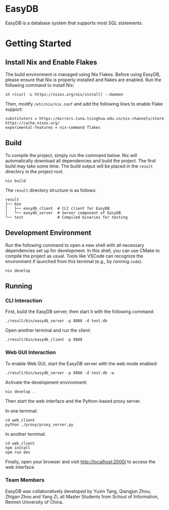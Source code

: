 # EasyDB

EasyDB is a database system that supports most SQL statements.

# Getting Started

## Install Nix and Enable Flakes

The build environment is managed using Nix Flakes. Before using EasyDB, please ensure that Nix is properly installed and flakes are enabled. Run the following command to install Nix:

```shell
sh <(curl -L https://nixos.org/nix/install) --daemon
```

Then, modify `/etc/nix/nix.conf` and add the following lines to enable Flake support:

```
substituters = https://mirrors.tuna.tsinghua.edu.cn/nix-channels/store https://cache.nixos.org/
experimental-features = nix-command flakes
```

## Build

To compile the project, simply run the command below. Nix will automatically download all dependencies and build the project. The first build may take some time. The build output will be placed in the `result` directory in the project root.

```shell
nix build
```

The `result` directory structure is as follows:

```
result
├── bin
│   ├── easydb_client  # CLI client for EasyDB
│   └── easydb_server  # Server component of EasyDB
└── test               # Compiled binaries for testing
```

## Development Environment

Run the following command to open a new shell with all necessary dependencies set up for development. In this shell, you can use CMake to compile the project as usual. Tools like VSCode can recognize the environment if launched from this terminal (e.g., by running `code`).

```shell
nix develop
```

## Running

### CLI Interaction

First, build the EasyDB server, then start it with the following command:

```shell
./result/bin/easydb_server -p 8888 -d test.db
```

Open another terminal and run the client:

```shell
./result/bin/easydb_client -p 8888
```

### Web GUI Interaction

To enable Web GUI, start the EasyDB server with the web mode enabled:

```shell
./result/bin/easydb_server -p 8888 -d test.db -w
```

Activate the development environment:

```shell
nix develop .
```

Then start the web interface and the Python-based proxy server.

In one terminal:

```shell
cd web_client
python ./proxy/proxy_server.py 
```

In another terminal:

```shell
cd web_client
npm install
npm run dev
```

Finally, open your browser and visit [http://localhost:2000/](http://localhost:2000/) to access the web interface.

### Team Members

EasyDB was collaboratively developed by Yuxin Tang, Qiangjun Zhou, Zhigan Zhou and Yang Zi, all Master Students from School of Information, Renmin University of China.
